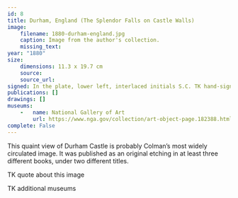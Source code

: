 ```yaml
---
id: 8
title: Durham, England (The Splendor Falls on Castle Walls)
image:
    filename: 1880-durham-england.jpg
    caption: Image from the author's collection.
    missing_text: 
year: "1880"
size:
    dimensions: 11.3 x 19.7 cm
    source: 
    source_url: 
signed: In the plate, lower left, interlaced initials S.C. TK hand-signed
publications: []
drawings: []
museums: 
    -   name: National Gallery of Art
        url: https://www.nga.gov/collection/art-object-page.182388.html
complete: False
---
```

This quaint view of Durham Castle is probably Colman’s most widely circulated image. It was published as an original etching in at least three different books, under two different titles.

TK quote about this image

TK additional museums